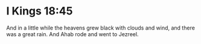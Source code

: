 # I Kings 18:45

And in a little while the heavens grew black with clouds and wind, and there was a great rain. And Ahab rode and went to Jezreel.
